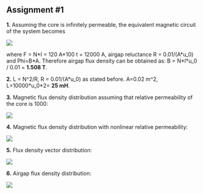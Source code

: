 ## **Assignment #1**

**1.** Assuming the core is infinitely permeable, the equivalent magnetic circuit of the system becomes

![](./Images/mag_cct.jpg)

where F = N*I = 120 A\*100 t = 12000 A, airgap reluctance R = 0.01/(A\*u_0) and Phi=B\*A. Therefore airgap flux density can be obtained as: B = N\*I\*u_0 / 0.01 = **1.508 T**.

**2.** L = N^2/R, R = 0.01/(A\*u_0) as stated before. A=0.02 m^2, L=10000\*u_0\*2= **25 mH**.

**3.** Magnetic flux density distribution assuming that relative permeability of the core is 1000:

![](./Images/1000u_0.png)

**4.** Magnetic flux density distribution with nonlinear relative permeability:

![](./Images/bh_curve.png)

**5.** Flux density vector distribution:

![](./Images/b_vector.png)

**6.** Airgap flux density distribution:

![](./Images/airgap_b_graph.png)
